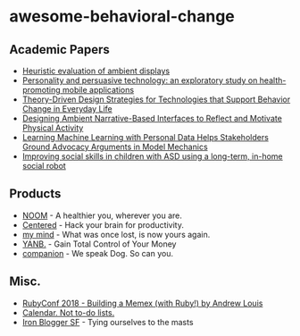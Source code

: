# awesome-behavioral-change

## Academic Papers

- [Heuristic evaluation of ambient displays](http://cs4760.csl.mtu.edu/2019/resources/HE2.pdf)
- [Personality and persuasive technology: an exploratory study on health-promoting mobile applications](http://www.juliekientz.com/papers/Halko-Personality-Persuasive2010.pdf)
- [Theory-Driven Design Strategies for Technologies that
Support Behavior Change in Everyday Life](http://www.hcitang.org/uploads/Teaching/2009-consolvo-theory-driven-behaviour-change.pdf)
- [Designing Ambient Narrative-Based Interfaces to Reflect and Motivate Physical Activity](https://hci.stanford.edu/publications/2020/zuki/zuki_chi2020.pdf)
- [Learning Machine Learning with Personal Data Helps Stakeholders Ground Advocacy Arguments in Model Mechanics](https://youtu.be/PT1TX1A3N5g)
- [Improving social skills in children with ASD using a long-term, in-home social robot](https://www.science.org/doi/10.1126/scirobotics.aat7544)

## Products

- [NOOM](https://www.noom.com/) - A healthier you, wherever you are.
- [Centered](https://www.centered.app/) - Hack your brain for productivity.
- [my mind](https://mymind.com/) - What was once lost, is now yours again.
- [YANB.](https://www.youneedabudget.com/) - Gain Total Control of Your Money
- [companion](https://joincompanion.com/) - We speak Dog. So can you.

## Misc.

- [RubyConf 2018 - Building a Memex (with Ruby!) by Andrew Louis](https://youtu.be/DFWxvQn4cf8)
- [Calendar. Not to-do lists.](https://deviparikh.substack.com/p/calendar-in-stead-of-to-do-lists-9ada86a512dd)
- [Iron Blogger SF](https://iron-blogger-sf.com/) - Tying ourselves to the masts

